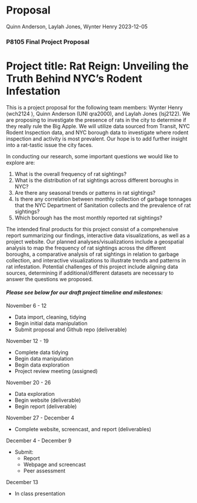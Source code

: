 Proposal
================
Quinn Anderson, Laylah Jones, Wynter Henry
2023-12-05

### P8105 Final Project Proposal

# Project title: Rat Reign: Unveiling the Truth Behind NYC’s Rodent Infestation

This is a project proposal for the following team members: Wynter Henry
(wch2124 ), Quinn Anderson (UNI qra2000), and Laylah Jones (lsj2122). We
are proposing to investigate the presence of rats in the city to
determine if they really rule the Big Apple. We will utilize data
sourced from Transit, NYC Rodent Inspection data, and NYC borough data
to investigate where rodent inspection and activity is most prevalent.
Our hope is to add further insight into a rat-tastic issue the city
faces.

In conducting our research, some important questions we would like to
explore are:

1.  What is the overall frequency of rat sightings?
2.  What is the distribution of rat sightings across different boroughs
    in NYC?
3.  Are there any seasonal trends or patterns in rat sightings?
4.  Is there any correlation between monthly collection of garbage
    tonnages that the NYC Department of Sanitation collects and the
    prevalence of rat sightings?
5.  Which borough has the most monthly reported rat sightings?

The intended final products for this project consist of a comprehensive
report summarizing our findings, interactive data visualizations, as
well as a project website. Our planned analyses/visualizations include a
geospatial analysis to map the frequency of rat sightings across the
different boroughs, a comparative analysis of rat sightings in relation
to garbage collection, and interactive visualizations to illustrate
trends and patterns in rat infestation. Potential challenges of this
project include aligning data sources, determining if
additional/different datasets are necessary to answer the questions we
proposed.

#### *Please see below for our draft project timeline and milestones:*

November 6 - 12

- Data import, cleaning, tidying
- Begin initial data manipulation
- Submit proposal and Github repo (deliverable)

November 12 - 19

- Complete data tidying
- Begin data manipulation
- Begin data exploration
- Project review meeting (assigned)

November 20 - 26

- Data exploration
- Begin website (deliverable)
- Begin report (deliverable)

November 27 - December 4

- Complete website, screencast, and report (deliverables)

December 4 - December 9

- Submit:
  - Report
  - Webpage and screencast
  - Peer assessment

December 13

- In class presentation
